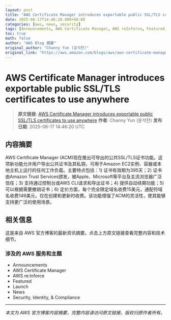 ```yaml
---
layout: post
title: "AWS Certificate Manager introduces exportable public SSL/TLS certificates to use anywhere"
date: 2025-06-17T14:46:20.000+00:00
categories: [aws, news, security]
tags: [Announcements, AWS Certificate Manager, AWS reInforce, Featured, Launch, News, Security Identity Compliance]
toc: true
math: false
author: "AWS Blog 摘要"
original_author: "Channy Yun (윤석찬)"
original_link: "https://aws.amazon.com/blogs/aws/aws-certificate-manager-introduces-exportable-public-ssl-tls-certificates-to-use-anywhere/"
---
```


# AWS Certificate Manager introduces exportable public SSL/TLS certificates to use anywhere

> **原文链接**: [AWS Certificate Manager introduces exportable public SSL/TLS certificates to use anywhere](https://aws.amazon.com/blogs/aws/aws-certificate-manager-introduces-exportable-public-ssl-tls-certificates-to-use-anywhere/)
> **作者**: Channy Yun (윤석찬)
> **发布日期**: 2025-06-17 14:46:20 UTC

## 内容摘要

AWS Certificate Manager (ACM)现在推出可导出的公共SSL/TLS证书功能。这项新功能允许用户导出公共证书及其私钥，可用于Amazon EC2实例、容器或本地主机上运行的任何工作负载。主要特点包括：1) 证书有效期为395天；2) 证书由Amazon Trust Services颁发，被Apple、Microsoft等平台及主流浏览器广泛信任；3) 支持通过控制台或AWS CLI请求和导出证书；4) 提供自动续期功能；5) 可以根据需要撤销证书；6) 定价方面，每个完全限定域名收费15美元，通配符域名收费149美元，仅在创建和更新时收费。该功能增强了ACM的灵活性，使其能够支持更广泛的使用场景。

## 相关信息

这是来自 AWS 官方博客的最新资讯摘要。点击上方原文链接查看完整内容和技术细节。

### 涉及的 AWS 服务和主题

- Announcements
- AWS Certificate Manager
- AWS re:Inforce
- Featured
- Launch
- News
- Security, Identity, & Compliance

---

*本文为 AWS 官方博客内容摘要，完整内容请访问原文链接。版权归原作者所有。*